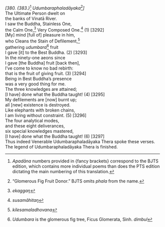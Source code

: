 *\[380. {383.}*[^1] *Udumbaraphaladāyaka*[^2]*\]*  
The Ultimate Person dwelt on  
the banks of Vinatā River.  
I saw the Buddha, Stainless One,  
the Calm One,[^3] Very Composed One.[^4] (1) \[3292\]  
\[My\] mind \[full of\] pleasure in him,  
who Cleans the Stain of Defilement,[^5]  
gathering *udumbara*[^6] fruit  
I gave \[it\] to the Best Buddha. (2) \[3293\]  
In the ninety-one aeons since  
I gave \[the Buddha\] fruit \[back then\],  
I’ve come to know no bad rebirth:  
that is the fruit of giving fruit. (3) \[3294\]  
Being in Best Buddha’s presence  
was a very good thing for me.  
The three knowledges are attained;  
\[I have\] done what the Buddha taught! (4) \[3295\]  
My defilements are \[now\] burnt up;  
all \[new\] existence is destroyed.  
Like elephants with broken chains,  
I am living without constraint. (5) \[3296\]  
The four analytical modes,  
and these eight deliverances,  
six special knowledges mastered,  
\[I have\] done what the Buddha taught! (6) \[3297\]  
Thus indeed Venerable Udumbaraphaladāyaka Thera spoke these verses.  
The legend of Udumbaraphaladāyaka Thera is finished.  
[^1]: *Apadāna* numbers provided in {fancy brackets} correspond to the
    BJTS edition, which contains more individual poems than does the PTS
    edition dictating the main numbering of this translation.  
[^2]: “Glomerous Fig Fruit Donor.” BJTS omits *phala* from the name.  
[^3]: *ekaggaŋ*  
[^4]: *susamāhitaŋ*  
[^5]: *kilesamaladhovana*  
[^6]: *Udumbara* is the glomerous fig tree, Ficus Glomerata, Sinh.
    *dimbul*
